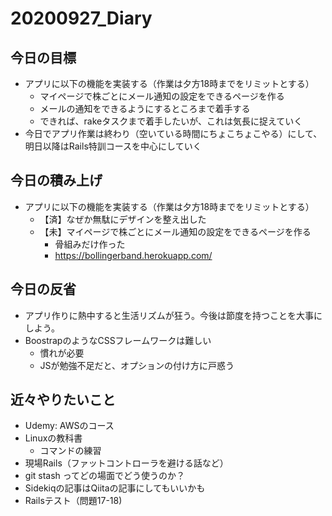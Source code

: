 # 20200927_Diary

## 今日の目標

- アプリに以下の機能を実装する（作業は夕方18時までをリミットとする）
  - マイページで株ごとにメール通知の設定をできるページを作る
  - メールの通知をできるようにするところまで着手する
  - できれば、rakeタスクまで着手したいが、これは気長に捉えていく
- 今日でアプリ作業は終わり（空いている時間にちょこちょこやる）にして、明日以降はRails特訓コースを中心にしていく

## 今日の積み上げ

- アプリに以下の機能を実装する（作業は夕方18時までをリミットとする）
  - 【済】なぜか無駄にデザインを整え出した
  - 【未】マイページで株ごとにメール通知の設定をできるページを作る
    - 骨組みだけ作った
    - https://bollingerband.herokuapp.com/

## 今日の反省

- アプリ作りに熱中すると生活リズムが狂う。今後は節度を持つことを大事にしよう。
- BoostrapのようなCSSフレームワークは難しい
  - 慣れが必要
  - JSが勉強不足だと、オプションの付け方に戸惑う

## 近々やりたいこと

- Udemy: AWSのコース
- Linuxの教科書
  - コマンドの練習
- 現場Rails（ファットコントローラを避ける話など）
- git stash ってどの場面でどう使うのか？
- Sidekiqの記事はQiitaの記事にしてもいいかも
- Railsテスト（問題17-18)
